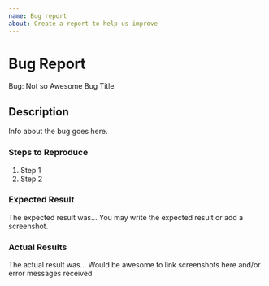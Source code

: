 ```yaml
---
name: Bug report
about: Create a report to help us improve
---
```


<!-- Please search existing issues to avoid creating duplicates. -->

# Bug Report

Bug: Not so Awesome Bug Title

## Description

Info about the bug goes here.

### Steps to Reproduce

1. Step 1
2. Step 2

### Expected Result

The expected result was...
You may write the expected result or add a screenshot.

### Actual Results

The actual result was...
Would be awesome to link screenshots here and/or error messages received